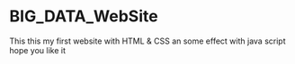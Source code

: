 # BIG_DATA_WebSite
This this my first website with HTML &amp; CSS an some effect with java script hope you like it
